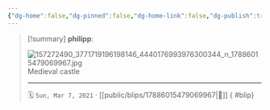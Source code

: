 ```yaml
---
{"dg-home":false,"dg-pinned":false,"dg-home-link":false,"dg-publish":true,"type":"blip","disabled rules":["yaml-title","yaml-title-alias","file-name-heading"],"title":"philipp on instagram @ 2021-03-07","created-date":"2021-03-07T15:00:00","updated-date":"2025-05-02T17:42:57","dg-path":"blips/17886015479069967.md","permalink":"/blips/17886015479069967/","dgPassFrontmatter":true,"created":"2021-03-07T15:00:00","updated":"2025-05-02T17:42:57"}
---
```


> [!summary] **philipp**:
>
> ![157272490_3771719196198146_4440176993976300344_n_17886015479069967.jpg](/img/user/attachments/157272490_3771719196198146_4440176993976300344_n_17886015479069967.jpg)
> Medieval castle
> - - -
>
> 🗓️ `Sun, Mar 7, 2021` · [[public/blips/17886015479069967\|🔗]]
{ #blip}

